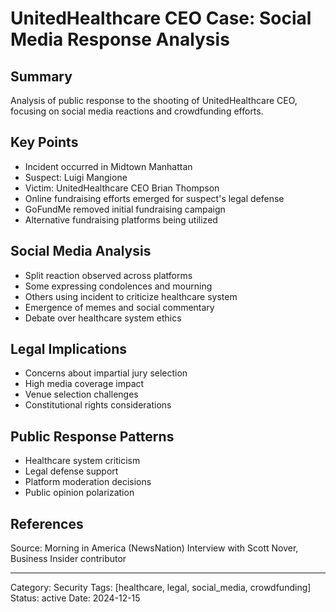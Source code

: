 # UnitedHealthcare CEO Case: Social Media Response Analysis

## Summary
Analysis of public response to the shooting of UnitedHealthcare CEO, focusing on social media reactions and crowdfunding efforts.

## Key Points
- Incident occurred in Midtown Manhattan
- Suspect: Luigi Mangione
- Victim: UnitedHealthcare CEO Brian Thompson
- Online fundraising efforts emerged for suspect's legal defense
- GoFundMe removed initial fundraising campaign
- Alternative fundraising platforms being utilized

## Social Media Analysis
- Split reaction observed across platforms
- Some expressing condolences and mourning
- Others using incident to criticize healthcare system
- Emergence of memes and social commentary
- Debate over healthcare system ethics

## Legal Implications
- Concerns about impartial jury selection
- High media coverage impact
- Venue selection challenges
- Constitutional rights considerations

## Public Response Patterns
- Healthcare system criticism
- Legal defense support
- Platform moderation decisions
- Public opinion polarization

## References
Source: Morning in America (NewsNation)
Interview with Scott Nover, Business Insider contributor

---
Category: Security
Tags: [healthcare, legal, social_media, crowdfunding]
Status: active
Date: 2024-12-15